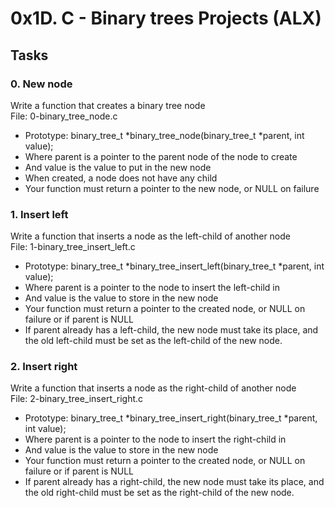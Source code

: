 # 0x1D. C - Binary trees Projects (ALX)

## Tasks

### 0. New node
Write a function that creates a binary tree node  
File: 0-binary_tree_node.c
* Prototype: binary_tree_t \*binary_tree_node(binary_tree_t \*parent, int value);
* Where parent is a pointer to the parent node of the node to create
* And value is the value to put in the new node
* When created, a node does not have any child
* Your function must return a pointer to the new node, or NULL on failure

### 1. Insert left
Write a function that inserts a node as the left-child of another node  
File: 1-binary_tree_insert_left.c
* Prototype: binary_tree_t \*binary_tree_insert_left(binary_tree_t \*parent, int value);
* Where parent is a pointer to the node to insert the left-child in
* And value is the value to store in the new node
* Your function must return a pointer to the created node, or NULL on failure or if parent is NULL
* If parent already has a left-child, the new node must take its place, and the old left-child must be set as the left-child of the new node.

### 2. Insert right
Write a function that inserts a node as the right-child of another node  
File: 2-binary_tree_insert_right.c
* Prototype: binary_tree_t \*binary_tree_insert_right(binary_tree_t \*parent, int value);
* Where parent is a pointer to the node to insert the right-child in
* And value is the value to store in the new node
* Your function must return a pointer to the created node, or NULL on failure or if parent is NULL
* If parent already has a right-child, the new node must take its place, and the old right-child must be set as the right-child of the new node.


